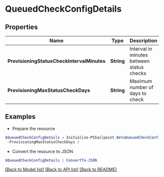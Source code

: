 # QueuedCheckConfigDetails
## Properties

Name | Type | Description | Notes
------------ | ------------- | ------------- | -------------
**ProvisioningStatusCheckIntervalMinutes** | **String** | Interval in minutes between status checks | 
**ProvisioningMaxStatusCheckDays** | **String** | Maximum number of days to check | 

## Examples

- Prepare the resource
```powershell
$QueuedCheckConfigDetails = Initialize-PSSailpoint.BetaQueuedCheckConfigDetails  -ProvisioningStatusCheckIntervalMinutes 30 `
 -ProvisioningMaxStatusCheckDays 2
```

- Convert the resource to JSON
```powershell
$QueuedCheckConfigDetails | ConvertTo-JSON
```

[[Back to Model list]](../README.md#documentation-for-models) [[Back to API list]](../README.md#documentation-for-api-endpoints) [[Back to README]](../README.md)

